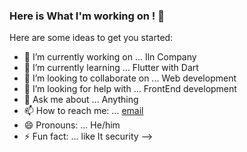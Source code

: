 ### Here is What I'm working on ! 👋



Here are some ideas to get you started:

- 🔭 I’m currently working on ... Iln Company
- 🌱 I’m currently learning ... Flutter with Dart
- 👯 I’m looking to collaborate on ... Web development 
- 🤔 I’m looking for help with ... FrontEnd development
- 💬 Ask me about ... Anything
- 📫 How to reach me: ... [email](akhono@yahoo.com)
- 😄 Pronouns: ... He/him
- ⚡ Fun fact: ... like It security
-->
